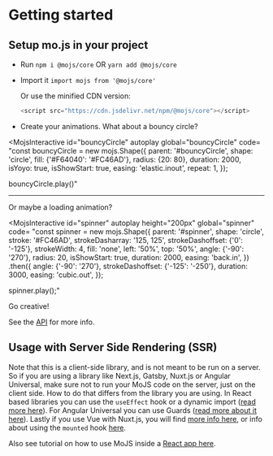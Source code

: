 
# Getting started

## Setup mo.js in your project
- Run `npm i @mojs/core` OR `yarn add @mojs/core`
- Import it `import mojs from '@mojs/core'`

  Or use the minified CDN version:
  ```js
  <script src="https://cdn.jsdelivr.net/npm/@mojs/core"></script>
  ```

- Create your animations. What about a bouncy circle?


<MojsInteractive
  id="bouncyCircle"
  autoplay
  global="bouncyCircle"
  code=
"const bouncyCircle = new mojs.Shape({
  parent:       '#bouncyCircle',
  shape:        'circle',
  fill:         {'#F64040': '#FC46AD'},
  radius:       {20: 80},
  duration:     2000,
  isYoyo:       true,
  isShowStart:  true,
  easing:       'elastic.inout',
  repeat:       1,
});

bouncyCircle.play()"
>
</MojsInteractive>


---

Or maybe a loading animation?


<MojsInteractive
  id="spinner"
  autoplay
  height="200px"
  global="spinner"
  code=
"const spinner = new mojs.Shape({
  parent:           '#spinner',
  shape:            'circle',
  stroke:           '#FC46AD',
  strokeDasharray:  '125, 125',
  strokeDashoffset: {'0': '-125'},
  strokeWidth:      4,
  fill:             'none',
  left:             '50%',
  top:              '50%',
  angle:            {'-90': '270'},
  radius:           20,
  isShowStart:      true,
  duration:         2000,
  easing:           'back.in',
})
.then({
  angle:            {'-90': '270'},
  strokeDashoffset: {'-125': '-250'},
  duration:         3000,
  easing:           'cubic.out',
});

spinner.play();"
>
</MojsInteractive>


Go creative!

See the [API](/api/README.md) for more info.

## Usage with Server Side Rendering (SSR)
Note that this is a client-side library, and is not meant to be run on a server. So if you are using a library like Next.js, Gatsby, Nuxt.js  or Angular Universal, make sure not to run your MoJS code on the server, just on the client side. How to do that differs from the library you are using. In React based libraries you can use the `useEffect` hook or a dynamic import ([read more here](https://dev.to/vvo/how-to-solve-window-is-not-defined-errors-in-react-and-next-js-5f97)). For Angular Universal you can use Guards ([read more about it here](https://github.com/angular/universal/blob/master/docs/gotchas.md#window-is-not-defined)). Lastly if you use Vue with Nuxt.js, you will find [more info here](https://nuxtjs.org/faq/window-document-undefined), or info about using the `mounted` hook [here](https://nuxtjs.org/guides/concepts/server-side-rendering).

Also see tutorial on how to use MoJS inside a [React app here](./usage-with-react.md). 

